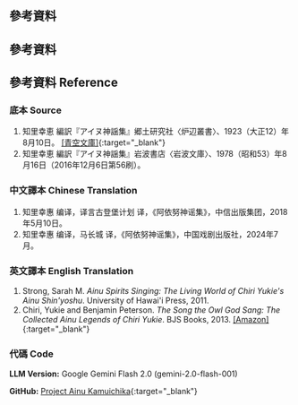 ## 參考資料
## 參考資料
## 參考資料 Reference

### 底本 Source

1. 知里幸恵 編訳『アイヌ神謡集』郷土研究社〈炉辺叢書〉、1923（大正12）年8月10日。 [[青空文庫]](https://www.aozora.gr.jp/cards/001529/card44909.html){:target="_blank"}
2. 知里幸恵 編訳『アイヌ神謡集』岩波書店〈岩波文庫〉、1978（昭和53）年8月16日（2016年12月6日第56刷）。

### 中文譯本 Chinese Translation

1. 知里幸惠 编译，译言古登堡计划 译，《阿依努神谣集》，中信出版集团，2018年5月10日。
2. 知里幸惠 编译，马长城 译，《阿依努神谣集》，中国戏剧出版社，2024年7月。

### 英文譯本 English Translation

1. Strong, Sarah M. *Ainu Spirits Singing: The Living World of Chiri Yukie's Ainu Shin'yoshu*. University of Hawai'i Press, 2011.
2. Chiri, Yukie and Benjamin Peterson. *The Song the Owl God Sang: The Collected Ainu Legends of Chiri Yukie*. BJS Books, 2013. [[Amazon]](https://www.amazon.com/The-Song-Owl-God-Sang/dp/099260060X){:target="_blank"}

### 代碼 Code

**LLM Version:** Google Gemini Flash 2.0 (gemini-2.0-flash-001)  

**GitHub:** [Project Ainu Kamuichika](https://github.com/ytyeung/project_ainu_kamuichika){:target="_blank"}



